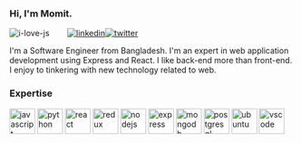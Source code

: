### Hi, I'm Momit.

<img alt="i-love-js" src="https://img.shields.io/badge/i love-javascript-f0db4f?style=for-the-badge&labelColor=C51104">&nbsp;&nbsp;&nbsp;&nbsp;&nbsp;&nbsp;&nbsp;&nbsp;<a href="https://linkedin.com/in/momitrahman" target="_blank"><img src="https://img.shields.io/badge/linkedin-%231E77B5.svg?&style=for-the-badge&logo=linkedin&logoColor=white" alt="linkedin" /></a><a href="https://twitter.com/momitrahman" target="_blank"><img src="https://img.shields.io/badge/twitter-%2300acee.svg?&style=for-the-badge&logo=twitter&logoColor=white" alt="twitter"/></a>

I'm a Software Engineer from Bangladesh. I'm an expert in web application development using Express and React. I like back-end more than front-end. I enjoy to tinkering with new technology related to web.

### Expertise

<img src="https://devicons.github.io/devicon/devicon.git/icons/javascript/javascript-original.svg" alt="javascript" title="JavaScript" height="45" width="45"> <img src="https://cdn.worldvectorlogo.com/logos/python-5.svg" alt="python" title="Python" height="45" width="45"> <img src="https://cdn.worldvectorlogo.com/logos/react-2.svg" alt="react" title="React" height="45" width="45"> <img src="https://devicons.github.io/devicon/devicon.git/icons/redux/redux-original.svg" alt="redux" title="Redux" height="45" width="45"> <img src="https://devicons.github.io/devicon/devicon.git/icons/nodejs/nodejs-original.svg" alt="nodejs " title="Node" height="45" width="45"> <img src="https://devicons.github.io/devicon/devicon.git/icons/express/express-original.svg" alt="express" title="Express" height="45" width="45"> <img src="https://devicons.github.io/devicon/devicon.git/icons/mongodb/mongodb-original.svg" alt="mongodb" title="MongoDB" height="45" width="45"> <img src="https://devicons.github.io/devicon/devicon.git/icons/postgresql/postgresql-original.svg" alt="postgresql" title="PostgreSQL" height="45" width="45"> <img src="https://devicons.github.io/devicon/devicon.git/icons/ubuntu/ubuntu-plain.svg" alt="ubuntu" title="Ubuntu" height="45" width="45"> <img src="https://cdn.worldvectorlogo.com/logos/visual-studio-code-1.svg" alt="vscode" title="Visual Studio Code" height="45" width="45">

<!-- <img src="" alt="" title="" height="45" width="45"> -->
